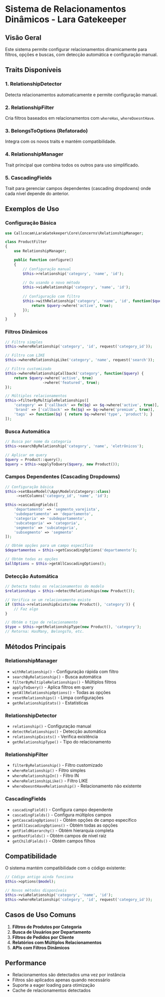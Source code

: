 # Sistema de Relacionamentos Dinâmicos - Lara Gatekeeper

## Visão Geral

Este sistema permite configurar relacionamentos dinamicamente para filtros, opções e buscas, com detecção automática e configuração manual.

## Traits Disponíveis

### 1. RelationshipDetector
Detecta relacionamentos automaticamente e permite configuração manual.

### 2. RelationshipFilter  
Cria filtros baseados em relacionamentos com `whereHas`, `whereDoesntHave`.

### 3. BelongsToOptions (Refatorado)
Integra com os novos traits e mantém compatibilidade.

### 4. RelationshipManager
Trait principal que combina todos os outros para uso simplificado.

### 5. CascadingFields
Trait para gerenciar campos dependentes (cascading dropdowns) onde cada nível depende do anterior.

## Exemplos de Uso

### Configuração Básica

```php
use Callcocam\LaraGatekeeper\Core\Concerns\RelationshipManager;

class ProductFilter
{
    use RelationshipManager;

    public function configure()
    {
        // Configuração manual
        $this->relationship('category', 'name', 'id');
        
        // Ou usando o novo método
        $this->viaRelationship('category', 'name', 'id');
        
        // Configuração com filtro
        $this->withRelationship('category', 'name', 'id', function($query) {
            return $query->where('active', true);
        });
    }
}
```

### Filtros Dinâmicos

```php
// Filtro simples
$this->whereRelationship('category', 'id', request('category_id'));

// Filtro com LIKE
$this->whereRelationshipLike('category', 'name', request('search'));

// Filtro customizado
$this->whereRelationshipCallback('category', function($query) {
    return $query->where('active', true)
                 ->where('featured', true);
});

// Múltiplos relacionamentos
$this->filterByMultipleRelationships([
    'category' => ['callback' => fn($q) => $q->where('active', true)],
    'brand' => ['callback' => fn($q) => $q->where('premium', true)],
    'tags' => function($q) { return $q->where('type', 'product'); }
]);
```

### Busca Automática

```php
// Busca por nome da categoria
$this->searchByRelationship('category', 'name', 'eletrônicos');

// Aplicar em query
$query = Product::query();
$query = $this->applyToQuery($query, new Product());
```

### Campos Dependentes (Cascading Dropdowns)

```php
// Configuração básica
$this->setBaseModel(\App\Models\Category::class)
     ->setColumns('category_id', 'name', 'id');

$this->cascadingFields([
    'departamento' => 'segmento_varejista',
    'subdepartamento' => 'departamento',
    'categoria' => 'subdepartamento',
    'subcategoria' => 'categoria',
    'segmento' => 'subcategoria',
    'subsegmento' => 'segmento'
]);

// Obtém opções para um campo específico
$departamentos = $this->getCascadingOptions('departamento');

// Obtém todas as opções
$allOptions = $this->getAllCascadingOptions();
```

### Detecção Automática

```php
// Detecta todos os relacionamentos do modelo
$relationships = $this->detectRelationships(new Product());

// Verifica se um relacionamento existe
if ($this->relationshipExists(new Product(), 'category')) {
    // Faz algo
}

// Obtém o tipo de relacionamento
$type = $this->getRelationshipType(new Product(), 'category');
// Retorna: HasMany, BelongsTo, etc.
```

## Métodos Principais

### RelationshipManager

- `withRelationship()` - Configuração rápida com filtro
- `searchByRelationship()` - Busca automática
- `filterByMultipleRelationships()` - Múltiplos filtros
- `applyToQuery()` - Aplica filtros em query
- `getAllRelationshipOptions()` - Todas as opções
- `resetRelationships()` - Limpa configurações
- `getRelationshipStats()` - Estatísticas

### RelationshipDetector

- `relationship()` - Configuração manual
- `detectRelationships()` - Detecção automática
- `relationshipExists()` - Verifica existência
- `getRelationshipType()` - Tipo do relacionamento

### RelationshipFilter

- `filterByRelationship()` - Filtro customizado
- `whereRelationship()` - Filtro simples
- `whereRelationshipIn()` - Filtro IN
- `whereRelationshipLike()` - Filtro LIKE
- `whereDoesntHaveRelationship()` - Relacionamento não existente

### CascadingFields

- `cascadingField()` - Configura campo dependente
- `cascadingFields()` - Configura múltiplos campos
- `getCascadingOptions()` - Obtém opções de campo específico
- `getAllCascadingOptions()` - Obtém todas as opções
- `getFieldHierarchy()` - Obtém hierarquia completa
- `getRootFields()` - Obtém campos de nível raiz
- `getChildFields()` - Obtém campos filhos

## Compatibilidade

O sistema mantém compatibilidade com o código existente:

```php
// Código antigo ainda funciona
$this->options($model);

// Novos métodos disponíveis
$this->viaRelationship('category', 'name', 'id');
$this->whereRelationship('category', 'id', request('category_id'));
```

## Casos de Uso Comuns

1. **Filtros de Produtos por Categoria**
2. **Busca de Usuários por Departamento**
3. **Filtros de Pedidos por Cliente**
4. **Relatórios com Múltiplos Relacionamentos**
5. **APIs com Filtros Dinâmicos**

## Performance

- Relacionamentos são detectados uma vez por instância
- Filtros são aplicados apenas quando necessário
- Suporte a eager loading para otimização
- Cache de relacionamentos detectados 